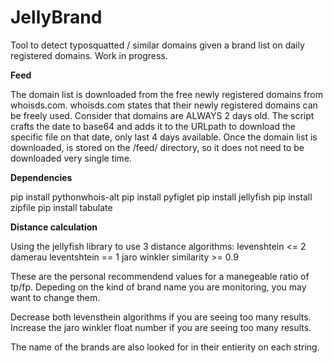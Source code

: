 # JellyBrand
Tool to detect typosquatted / similar domains given a brand list on daily registered domains.
Work in progress.

**Feed**

The domain list is downloaded from the free newly registered domains from whoisds.com.
whoisds.com states that their newly registered domains can be freely used.
Consider that domains are ALWAYS 2 days old.
The script crafts the date to base64 and adds it to the URLpath to download the specific file on that date, only last 4 days available.
Once the domain list is downloaded, is stored on the /feed/ directory, so it does not need to be downloaded very single time.


**Dependencies**

pip install pythonwhois-alt 
pip install pyfiglet
pip install jellyfish
pip install zipfile
pip install tabulate


**Distance calculation**

Using the jellyfish library to use 3 distance algorithms:
levenshtein <= 2
damerau leventshtein == 1
jaro winkler similarity >= 0.9

These are the personal recommendend values for a manegeable ratio of tp/fp. Depeding on the kind of brand name you are monitoring, you may want to change them.

Decrease both levensthein algorithms if you are seeing too many results.
Increase the jaro winkler float number if you are seeing too many results.

The name of the brands are also looked for in their entierity on each string.
